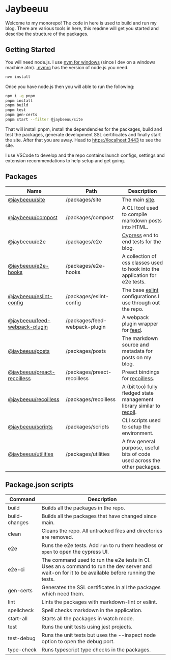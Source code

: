 # Jaybeeuu

Welcome to my monorepo! The code in here is used to build and run my blog.
There are various tools in here, this readme will get you started and describe the structure of the packages.

## Getting Started

You will need node.js. I use [nvm for windows](https://github.com/coreybutler/nvm-windows) (since I dev on a windows machine atm). [.nvmrc](./.nvmrc) has the version of node.js you need.

```sh
nvm install
```

Once you have node.js then you will able to run the following:

```sh
npm i -g pnpm
pnpm install
pnpm build
pnpm test
pnpm gen-certs
pnpm start --filter @jaybeeuu/site
```

That will install pnpm, install the dependencies for the packages, build and test the packages,
generate development SSL certificates and finally start the site.
After that you are away.
Head to [https://localhost:3443](https://localhost:3443) to see the site.

I use VSCode to develop and the repo contains launch configs,
settings and extension recommendations to help setup and get going.

## Packages

| Name                                                                   | Path                          | Description                                                                                    |
| ---------------------------------------------------------------------- | ----------------------------- | ---------------------------------------------------------------------------------------------- |
| [@jaybeeuu/site](./packages/site#readme)                               | /packages/site                | The main [site](https://jaybeeuu.dev).                                                         |
| [@jaybeeuu/compost](./packages/compost#readme)                         | /packages/compost             | A CLI tool used to compile markdown posts into HTML.                                           |
| [@jaybeeuu/e2e](./packages/e2e#readme)                                 | /packages/e2e                 | [Cypress](https://www.cypress.io/) end to end tests for the blog.                              |
| [@jaybeeuu/e2e-hooks](./packages/e2e-hooks#readme)                     | /packages/e2e-hooks           | A collection of css classes used to hook into the application for e2e tests.                   |
| [@jaybeeuu/eslint-config](./packages/eslint-config#readme)             | /packages/eslint-config       | The base [eslint](https://eslint.org/) configurations I use through out the repo.              |
| [@jaybeeuu/feed-webpack-plugin](./packages/feed-webpack-plugin#readme) | /packages/feed-webpack-plugin | A webpack plugin wrapper for [feed](https://github.com/jpmonette/feed).                        |
| [@jaybeeuu/posts](./packages/posts#readme)                             | /packages/posts               | The markdown source and metadata for posts on my blog.                                         |
| [@jaybeeuu/preact-recoilless](./packages/preact-recoilless#readme)     | /packages/preact-recoilless   | Preact bindings for [recoilless](#recoilless).                                                 |
| [@jaybeeuu/recoilless](./packages/recoilless#readme)                   | /packages/recoilless          | A (bit too) fully fledged state management library similar to [recoil](https://recoiljs.org/). |
| [@jaybeeuu/scripts](./packages/scripts#readme)                         | /packages/scripts             | CLI scripts used to setup the environment.                                                     |
| [@jaybeeuu/utilities](./packages/utilities#readme)                     | /packages/utilities           | A few general purpose, useful bits of code used across the other packages.                     |

## Package.json scripts

| Command       | Description                                                                                                                                         |
| ------------- | --------------------------------------------------------------------------------------------------------------------------------------------------- |
| build         | Builds all the packages in the repo.                                                                                                                |
| build-changes | Builds all the packages that have changed since main.                                                                                               |
| clean         | Cleans the repo. All untracked files and directories are removed.                                                                                   |
| e2e           | Runs the e2e tests. Add `run` to ru them headless or `open` to open the cypress UI.                                                                 |
| e2e-ci        | The command used to run the e2e tests in CI. Uses an `&` command to run the dev server and wait-on for it to be available before running the tests. |
| gen-certs     | Generates the SSL certificates in all the packages which need them.                                                                                 |
| lint          | Lints the packages with markdown-lint or eslint.                                                                                                    |
| spellcheck    | Spell checks markdown in the application.                                                                                                           |
| start-all     | Starts all the packages in watch mode.                                                                                                              |
| test          | Runs the unit tests using jest projects.                                                                                                            |
| test-debug    | Runs the unit tests but uses the --inspect node option to open the debug port.                                                                      |
| type-check    | Runs typescript type checks in the packages.                                                                                                        |